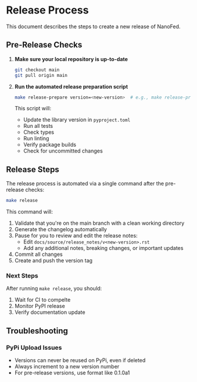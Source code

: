 # Release Process

This document describes the steps to create a new release of NanoFed.

## Pre-Release Checks

1. **Make sure your local repository is up-to-date**
    ```bash
    git checkout main
    git pull origin main
    ```

2. **Run the automated release preparation script**

    ```bash
    make release-prepare version=<new-version>  # e.g., make release-prepare version=0.1.3
    ```
    This script will:
    - Update the library version in `pyproject.toml`
    - Run all tests
    - Check types
    - Run linting
    - Verify package builds
    - Check for uncommitted changes

## Release Steps

The release process is automated via a single command after the pre-release checks:

```bash
make release
```

This command will:

1. Validate that you're on the main branch with a clean working directory
2. Generate the changelog automatically
3. Pause for you to review and edit the release notes:
    - Edit `docs/source/release_notes/v<new-version>.rst`
    - Add any additional notes, breaking changes, or important updates
4. Commit all changes
6. Create and push the version tag

### Next Steps

After running `make release`, you should:

1. Wait for CI to compelte
2. Monitor PyPI release
3. Verify documentation update

## Troubleshooting

### PyPi Upload Issues

- Versions can never be reused on PyPi, even if deleted
- Always increment to a new version number
- For pre-release versions, use format like 0.1.0a1
